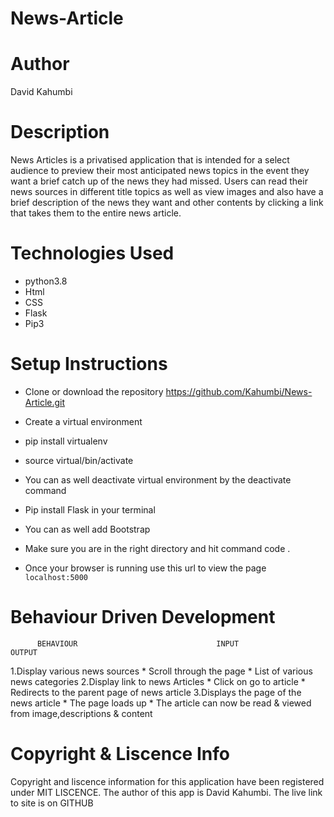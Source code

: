 # News-Article

# Author
David Kahumbi

# Description
News Articles is a privatised application that is intended for a select audience to preview their most anticipated news topics in the event
they want a brief catch up of the news they had missed.
Users can read their news sources in different title topics as well as view images and also have a brief description of the news they want and 
other contents by clicking a link that takes them to the entire news article.

# Technologies Used
* python3.8
* Html
* CSS
* Flask
* Pip3

# Setup Instructions
* Clone or download the repository https://github.com/Kahumbi/News-Article.git
* Create a virtual environment

* pip install virtualenv
* source virtual/bin/activate
* You can as well deactivate virtual environment by the deactivate command
* Pip install Flask in your terminal
* You can as well add Bootstrap 
* Make sure you are in the right directory and hit command code .
* Once your browser is running use this url to view the page `localhost:5000`

# Behaviour Driven Development
          BEHAVIOUR                               INPUT                                   OUTPUT
  1.Display various news sources             * Scroll through the page             *  List of various news categories
  2.Display link to news Articles            * Click on go to article              *  Redirects to the parent page of news article
  3.Displays the page of the news article    * The page loads up                   * The article can now be read & viewed from image,descriptions & content
  
# Copyright & Liscence Info
Copyright and liscence information for this application have been registered under MIT LISCENCE. The author of this app is David Kahumbi. The live link to site is on GITHUB
